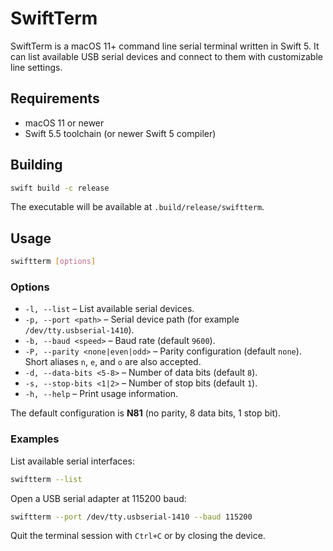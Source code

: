 # SwiftTerm

SwiftTerm is a macOS 11+ command line serial terminal written in Swift 5. It can list available USB serial devices and connect to them with customizable line settings.

## Requirements

- macOS 11 or newer
- Swift 5.5 toolchain (or newer Swift 5 compiler)

## Building

```bash
swift build -c release
```

The executable will be available at `.build/release/swiftterm`.

## Usage

```bash
swiftterm [options]
```

### Options

- `-l, --list` – List available serial devices.
- `-p, --port <path>` – Serial device path (for example `/dev/tty.usbserial-1410`).
- `-b, --baud <speed>` – Baud rate (default `9600`).
- `-P, --parity <none|even|odd>` – Parity configuration (default `none`). Short aliases `n`, `e`, and `o` are also accepted.
- `-d, --data-bits <5-8>` – Number of data bits (default `8`).
- `-s, --stop-bits <1|2>` – Number of stop bits (default `1`).
- `-h, --help` – Print usage information.

The default configuration is **N81** (no parity, 8 data bits, 1 stop bit).

### Examples

List available serial interfaces:

```bash
swiftterm --list
```

Open a USB serial adapter at 115200 baud:

```bash
swiftterm --port /dev/tty.usbserial-1410 --baud 115200
```

Quit the terminal session with `Ctrl+C` or by closing the device.
